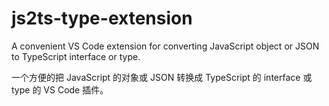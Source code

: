 # js2ts-type-extension

A convenient VS Code extension for converting JavaScript object or JSON to TypeScript interface or type. 

一个方便的把 JavaScript 的对象或 JSON 转换成 TypeScript 的 interface 或 type 的 VS Code 插件。
